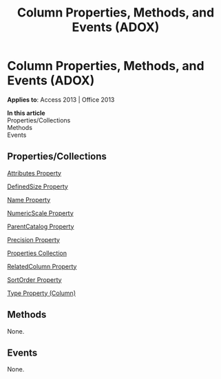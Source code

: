 ﻿---
title: Column Properties, Methods, and Events (ADOX)
TOCTitle: Properties, Methods, and Events
ms:assetid: 3cfb6eaf-399a-1678-45bd-6fe692d8bd81
ms:mtpsurl: https://msdn.microsoft.com/en-us/library/JJ249162(v=office.15)
ms:contentKeyID: 48544330
ms.date: 09/18/2015
mtps_version: v=office.15
---

# Column Properties, Methods, and Events (ADOX)


**Applies to**: Access 2013 | Office 2013

**In this article**  
Properties/Collections  
Methods  
Events  

## Properties/Collections

[Attributes Property](attributes-property-adox.md)

[DefinedSize Property](definedsize-property-adox.md)

[Name Property](name-property-adox.md)

[NumericScale Property](numericscale-property-adox.md)

[ParentCatalog Property](parentcatalog-property-adox.md)

[Precision Property](precision-property-adox.md)

[Properties Collection](properties-collection-ado.md)

[RelatedColumn Property](relatedcolumn-property-adox.md)

[SortOrder Property](sortorder-property-adox.md)

[Type Property (Column)](https://msdn.microsoft.com/en-us/library/jj249169\(v=office.15\))

## Methods

None.

## Events

None.

